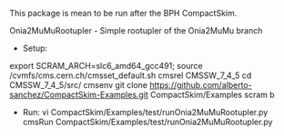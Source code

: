 This package is mean to be run after the BPH CompactSkim.

Onia2MuMuRootupler - Simple rootupler of the Onia2MuMu branch 


* Setup:

export SCRAM_ARCH=slc6_amd64_gcc491;
source /cvmfs/cms.cern.ch/cmsset_default.sh
cmsrel CMSSW_7_4_5
cd CMSSW_7_4_5/src/
cmsenv
git clone https://github.com/alberto-sanchez/CompactSkim-Examples.git CompactSkim/Examples
scram b

* Run:
vi CompactSkim/Examples/test/runOnia2MuMuRootupler.py
cmsRun CompactSkim/Examples/test/runOnia2MuMuRootupler.py

